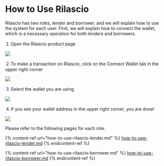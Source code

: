 # How to Use Rilascio

Rilascio has two roles, lender and borrower, and we will explain how to use the system for each user. First, we will explain how to connect the wallet, which is a necessary operation for both lenders and borrowers.

１.Open the Rilascio product page

![](<../../.gitbook/assets/howToUseRilascio\_加筆修正\_アートボード 1.png>)

２.To make a transaction on Rilascio, click on the Connect Wallet tab in the upper right corner

![](../../.gitbook/assets/howToUseRilascio\_加筆修正-02.png)

３.Select the wallet you are using

![](../../.gitbook/assets/howToUseRilascio\_加筆修正-03.png)

４.If you see your wallet address in the upper right corner, you are done!

![](../../.gitbook/assets/howToUseRilascio\_加筆修正-04.png)

Please refer to the following pages for each role.

{% content-ref url="how-to-use-rilascio-lender.md" %}
[how-to-use-rilascio-lender.md](how-to-use-rilascio-lender.md)
{% endcontent-ref %}

{% content-ref url="how-to-use-rilascio-borrower.md" %}
[how-to-use-rilascio-borrower.md](how-to-use-rilascio-borrower.md)
{% endcontent-ref %}
